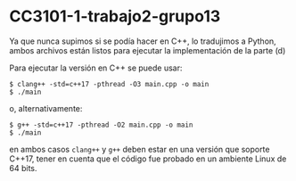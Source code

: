 # CC3101-1-trabajo2-grupo13

Ya que nunca supimos si se podía hacer en C++, lo tradujimos a Python, ambos archivos están listos para ejecutar la implementación de la parte (d)

Para ejecutar la versión en C++ se puede usar:
```console
$ clang++ -std=c++17 -pthread -O3 main.cpp -o main
$ ./main
```
o, alternativamente:
```console
$ g++ -std=c++17 -pthread -O2 main.cpp -o main
$ ./main
```

en ambos casos `clang++` y `g++` deben estar en una versión que soporte C++17, tener en cuenta que el código fue probado en un ambiente Linux de 64 bits.
